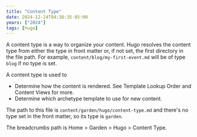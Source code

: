 ```yaml
---
title: "Content Type"
date: 2024-12-24T04:38:35-05:00
years: ["2024"]
tags: [hugo]
---
```

A content type is a way to organize your content. Hugo resolves the content type from either the type in front matter or, if not set, the first directory in the file path. For example, `content/blog/my-first-event.md` will be of type `blog` if no type is set.
<!--more-->
A content type is used to

- Determine how the content is rendered. See Template Lookup Order and Content Views for more.
- Determine which archetype template to use for new content.

The path to this file is `content/garden/hugo/content-type.md` and there's no type set in the front matter, so its type is `garden`.

The breadcrumbs path is Home > Garden > Hugo > Content Type.
